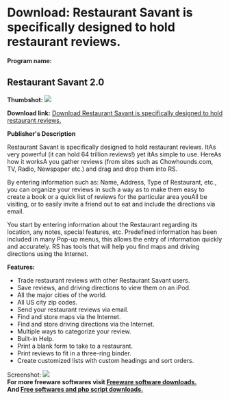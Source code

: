 # Download: Restaurant Savant is specifically designed to hold restaurant reviews.

**Program name:**

## Restaurant Savant 2.0

  
**Thumbshot:** ![](http://www.freewarefiles.com/screenshot/restaurantsavant_md.gif)   
  
**Download link:** [Download Restaurant Savant is specifically designed to hold restaurant reviews.](http://freesoftwares.boysofts.com/Restaurant-Savant_program_20262.html)  
  


**Publisher's Description**  
  


Restaurant Savant is specifically designed to hold restaurant reviews. ItAs very powerful (it can hold 64 trillion reviews!) yet itAs simple to use. HereAs how it worksA you gather reviews (from sites such as Chowhounds.com, TV, Radio, Newspaper etc.) and drag and drop them into RS. 

By entering information such as: Name, Address, Type of Restaurant, etc., you can organize your reviews in such a way as to make them easy to create a book or a quick list of reviews for the particular area youAll be visiting, or to easily invite a friend out to eat and include the directions via email.

You start by entering information about the Restaurant regarding its location, any notes, special features, etc. Predefined information has been included in many Pop-up menus, this allows the entry of information quickly and accurately. RS has tools that will help you find maps and driving directions using the Internet.

**Features:**

  * Trade restaurant reviews with other Restaurant Savant users. 
  * Save reviews, and driving directions to view them on an iPod. 
  * All the major cities of the world. 
  * All US city zip codes. 
  * Send your restaurant reviews via email. 
  * Find and store maps via the Internet. 
  * Find and store driving directions via the Internet. 
  * Multiple ways to categorize your review. 
  * Built-in Help. 
  * Print a blank form to take to a restaurant. 
  * Print reviews to fit in a three-ring binder. 
  * Create customized lists with custom headings and sort orders. 

  
  
Screenshot: ![](http://www.freewarefiles.com/screenshot/restaurantsavant.gif)   
**For more freeware softwares visit [Freeware software downloads.](http://freesoftwares.boysofts.com/)**   
**And [Free softwares and php script downloads.](http://www.boysofts.com/)**

